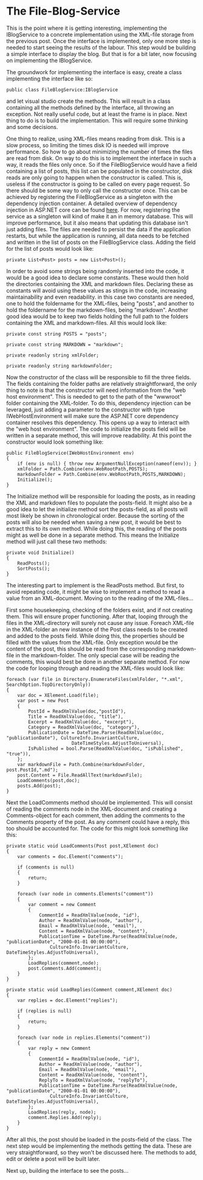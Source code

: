 # The File-Blog-Service

This is the point where it is getting interesting, implementing the IBlogService to a concrete implementation using the XML-file storage from the previous post. Once the interface is implemented, only one more step is needed to start seeing the results of the labour. This step would be building a simple interface to display the blog. But that is for a bit later, now focusing on implementing the IBlogService.

The groundwork for implementing the interface is easy, create a class implementing the interface like so:

```
public class FileBlogService:IBlogService
```

and let visual studio create the methods. This will result in a class containing all the methods defined by the interface, all throwing an exception. Not really useful code, but at least the frame is in place. Next thing to do is to build the implementation. This will require some thinking and some decisions.

One thing to realize, using XML-files means reading from disk. This is a slow process, so limiting the times disk IO is needed will improve performance. So how to go about minimizing the number of times the files are read from disk. On way to do this is to implement the interface in such a way, it reads the files only once. So if the FileBlogService would have a field containing a list of posts, this list can be populated in the constructor, disk reads are only going to happen when the constructor is called. This is, useless if the constructor is going to be called on every page request. So there should be some way to only call the constructor once. This can be achieved by registering the FileBlogService as a singleton with the dependency injection container. A detailed overview of dependency injection in ASP.NET core can be found [here](https://docs.microsoft.com/en-us/aspnet/core/fundamentals/dependency-injection?view=aspnetcore-6.0). For now, registering the service as a singleton will kind of make it an in memory database. This will improve performance, but it also means that updating this database isn't just adding files. The files are needed to persist the data if the application restarts, but while the application is running, all data needs to be fetched and written in the list of posts on the FileBlogService class. Adding the field for the list of posts would look like:

```
private List<Post> posts = new List<Post>();
```

In order to avoid some strings being randomly inserted into the code, it would be a good idea to declare some constants. These would then hold the directories containing the XML and markdown files. Declaring these as constants will avoid using these values as stings in the code, increasing maintainability and even readability. in this case two constants are needed, one to hold the foldername for the XML-files, being "posts", and another to hold the foldername for the markdown-files, being "markdown". Another good idea would be to keep two fields holding the full path to the folders containing the XML and markdown-files. All this would look like:

```
private const string POSTS = "posts";

private const string MARKDOWN = "markdown";

private readonly string xmlFolder;

private readonly string markdownFolder;
```

Now the constructor of the class will be responsible to fill the three fields. The fields containing the folder paths are relatively straightforward, the only thing to note is that the constructor will need information from the "web host environment". This is needed to get to the path of the "wwwroot" folder containing the XML-folder. To do this, dependency injection can be leveraged, just adding a parameter to the constructor with type IWebHostEnvironment will make sure the ASP.NET core dependency container resolves this dependency. This opens up a way to interact with the "web host environment". The code to initialize the posts field will be written in a separate method, this will improve readability. At this point the constructor would look something like:

```
public FileBlogService(IWebHostEnvironment env)
{
    if (env is null) { throw new ArgumentNullException(nameof(env)); }
    xmlFolder = Path.Combine(env.WebRootPath,POSTS);
    markdownFolder = Path.Combine(env.WebRootPath,POSTS,MARKDOWN);
    Initialize();
}
```

The Initialize method will be responsible for loading the posts, as in reading the XML and markdown files to populate the posts-field. It might also be a good idea to let the initialize method sort the posts-field, as all posts will most likely be shown in chronological order. Because the sorting of the posts will also be needed when saving a new post, it would be best to extract this to its own method. While doing this, the reading of the posts might as well be done in a separate method. This means the Initialize method will just call these two methods:

```
private void Initialize()
{
    ReadPosts();
    SortPosts();
}
```

The interesting part to implement is the ReadPosts method. But first, to avoid repeating code, it might be wise to implement a method to read a value from an XML-document. Moving on to the reading of the XML-files...

First some housekeeping, checking of the folders exist, and if not creating them. This will ensure proper functioning. After that, looping through the files in the XML-directory will surely not cause any issue.
Foreach XML-file in the XML-folder an new instance of the Post class needs to be created and added to the posts field. While doing this, the properties should be filled with the values from the XML-file. Only exception would be the content of the post, this should be read from the corresponding markdown-file in the markdown-folder. The only special case will be reading the comments, this would best be done in another separate method. For now the code for looping through and reading the XML-files would look like:

```
foreach (var file in Directory.EnumerateFiles(xmlFolder, "*.xml",       SearchOption.TopDirectoryOnly))
{
    var doc = XElement.Load(file);
    var post = new Post
    {
        PostId = ReadXmlValue(doc,"postId"),
        Title = ReadXmlValue(doc, "title"),
        Excerpt = ReadXmlValue(doc, "excerpt"),
        Category = ReadXmlValue(doc, "category"),
        PublicationDate = DateTime.Parse(ReadXmlValue(doc, "publicationDate"), CultureInfo.InvariantCulture,
                        DateTimeStyles.AdjustToUniversal),
        IsPublished = bool.Parse(ReadXmlValue(doc, "isPublished", "true")),
    };
    var markdownFile = Path.Combine(markdownFolder, post.PostId,".md");
    post.Content = File.ReadAllText(markdownFile);
    LoadComments(post,doc);
    posts.Add(post);
}
```

Next the LoadComments method should be implemented. This will consist of reading the comments node in the XML-document and creating a Comments-object for each comment, then adding the comments to the Comments property of the post. As any comment could have a reply, this too should be accounted for.
The code for this might look something like this:

```
private static void LoadComments(Post post,XElement doc)
{
    var comments = doc.Element("comments");

    if (comments is null)
    {
        return;
    }

    foreach (var node in comments.Elements("comment"))
    {
        var comment = new Comment
        {
            CommentId = ReadXmlValue(node, "id"),
            Author = ReadXmlValue(node, "author"),
            Email = ReadXmlValue(node, "email"),
            Content = ReadXmlValue(node, "content"),
            PublicationTime = DateTime.Parse(ReadXmlValue(node, "publicationDate", "2000-01-01 00:00:00"),
                CultureInfo.InvariantCulture, DateTimeStyles.AdjustToUniversal),
        };
        LoadReplies(comment,node);
        post.Comments.Add(comment);
    }
}

private static void LoadReplies(Comment comment,XElement doc)
{
    var replies = doc.Element("replies");

    if (replies is null)
    {
        return;
    }

    foreach (var node in replies.Elements("comment"))
    {
        var reply = new Comment
        {
            CommentId = ReadXmlValue(node, "id"),
            Author = ReadXmlValue(node, "author"),
            Email = ReadXmlValue(node, "email"),
            Content = ReadXmlValue(node, "content"),
            ReplyTo = ReadXmlValue(node, "replyTo"),
            PublicationTime = DateTime.Parse(ReadXmlValue(node, "publicationDate", "2000-01-01 00:00:00"),
                CultureInfo.InvariantCulture, DateTimeStyles.AdjustToUniversal),
        };
        LoadReplies(reply, node);
        comment.Replies.Add(reply);
    }
}
```

After all this, the post should be loaded in the posts-field of the class. The next step would be implementing the methods getting the data. These are very straightforward, so they won't be discussed here. The methods to add, edit or delete a post will be built later.

Next up, building the interface to see the posts...
